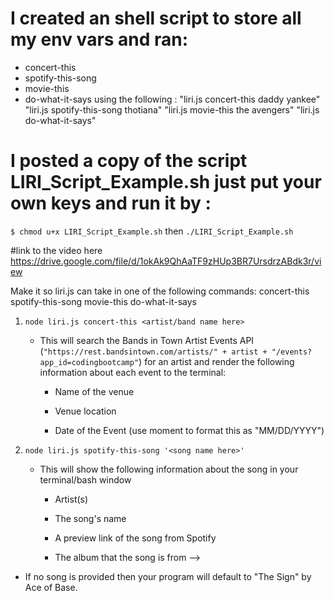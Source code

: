 # I created an shell script to store all my env vars and ran:

- concert-this
- spotify-this-song
- movie-this
- do-what-it-says
  using the following :
  "liri.js concert-this daddy yankee"
  "liri.js spotify-this-song thotiana"
  "liri.js movie-this the avengers"
  "liri.js do-what-it-says"

# I posted a copy of the script LIRI_Script_Example.sh just put your own keys and run it by :

`$ chmod u+x LIRI_Script_Example.sh`
then
`./LIRI_Script_Example.sh`

#link to the video here <https://drive.google.com/file/d/1okAk9QhAaTF9zHUp3BR7UrsdrzABdk3r/view>

Make it so liri.js can take in one of the following commands:
concert-this
spotify-this-song
movie-this
do-what-it-says

1. `node liri.js concert-this <artist/band name here>`

   - This will search the Bands in Town Artist Events API (`"https://rest.bandsintown.com/artists/" + artist + "/events?app_id=codingbootcamp"`) for an artist and render the following information about each event to the terminal:

     - Name of the venue

     - Venue location

     - Date of the Event (use moment to format this as "MM/DD/YYYY")

2. `node liri.js spotify-this-song '<song name here>'`

   - This will show the following information about the song in your terminal/bash window

     - Artist(s)

     - The song's name

     - A preview link of the song from Spotify

     - The album that the song is from -->

- If no song is provided then your program will default to "The Sign" by Ace of Base.

   <!-- - You will utilize the [node-spotify-api](https://www.npmjs.com/package/node-spotify-api) package in order to retrieve song information from the Spotify API.
   - The Spotify API requires you sign up as a developer to generate the necessary credentials. You can follow these steps in order to generate a **client id** and **client secret**:
  
   - Step One: Visit <https://developer.spotify.com/my-applications/#!/>
  
   - Step Two: Either login to your existing Spotify account or create a new one (a free account is fine) and log in.
  
   - Step Three: Once logged in, navigate to <https://developer.spotify.com/my-applications/#!/applications/create> to register a new application to be used with the Spotify API. You can fill in whatever you'd like for these fields. When finished, click the "complete" button.
  
   - Step Four: On the next screen, scroll down to where you see your client id and client secret. Copy these values down somewhere, you'll need them to use the Spotify API and the [node-spotify-api package](https://www.npmjs.com/package/node-spotify-api).

3. `node liri.js movie-this '<movie name here>'`

   - This will output the following information to your terminal/bash window:

     ```
       * Title of the movie.
       * Year the movie came out.
       * IMDB Rating of the movie.
       * Rotten Tomatoes Rating of the movie.
       * Country where the movie was produced.
       * Language of the movie.
       * Plot of the movie.
       * Actors in the movie.
     ```

   - If the user doesn't type a movie in, the program will output data for the movie 'Mr. Nobody.'

     - If you haven't watched "Mr. Nobody," then you should: <http://www.imdb.com/title/tt0485947/>

     - It's on Netflix!

   - You'll use the `axios` package to retrieve data from the OMDB API. Like all of the in-class activities, the OMDB API requires an API key. You may use `trilogy`.

4. `node liri.js do-what-it-says`

   - Using the `fs` Node package, LIRI will take the text inside of random.txt and then use it to call one of LIRI's commands.

     - It should run `spotify-this-song` for "I Want it That Way," as follows the text in `random.txt`.

     - Edit the text in random.txt to test out the feature for movie-this and concert-this.
